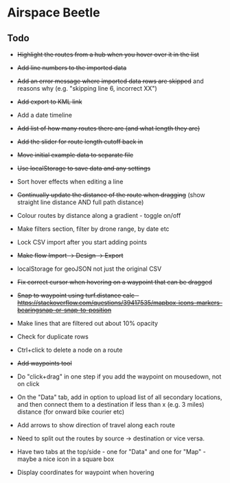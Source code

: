 # Airspace Beetle

## Todo

+ ~~Highlight the routes from a hub when you hover over it in the list~~
+ ~~Add line numbers to the imported data~~
+ ~~Add an error message where imported data rows are skipped~~ and reasons why (e.g. "skipping line 6, incorrect XX")
+ ~~Add export to KML link~~
+ Add a date timeline
+ ~~Add list of how many routes there are (and what length they are)~~
+ ~~Add the slider for route length cutoff back in~~
+ ~~Move initial example data to separate file~~
+ ~~Use localStorage to save data and any settings~~

+ Sort hover effects when editing a line
+ ~~Continually update the distance of the route when dragging~~ (show straight line distance AND full path distance)
+ Colour routes by distance along a gradient - toggle on/off
+ Make filters section, filter by drone range, by date etc
+ Lock CSV import after you start adding points
+ ~~Make flow Import -> Design -> Export~~
+ localStorage for geoJSON not just the original CSV
+ ~~Fix correct cursor when hovering on a waypoint that can be dragged~~
+ ~~Snap to waypoint using turf.distance calc - https://stackoverflow.com/questions/39417535/mapbox-icons-markers-bearingsnap-or-snap-to-position~~
+ Make lines that are filtered out about 10% opacity
+ Check for duplicate rows
+ Ctrl+click to delete a node on a route
+ ~~Add waypoints tool~~
+ Do "click+drag" in one step if you add the waypoint on mousedown, not on click
+ On the "Data" tab, add in option to upload list of all secondary locations, and then connect them to a destination if less than x (e.g. 3 miles) distance (for onward bike courier etc)
+ Add arrows to show direction of travel along each route
+ Need to split out the routes by source -> destination or vice versa.
+ Have two tabs at the top/side - one for "Data" and one for "Map" - maybe a nice icon in a square box
+ Display coordinates for waypoint when hovering